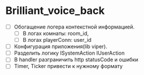 # Brilliant_voice_back
 - [ ] Обогащение логера контекстной информацией.
   - [ ] В логах комнаты: room_id,
   - [ ] В логах playerConn: user_id
 - [ ] Конфигурация приложения(lib viper).
 - [ ] Разделить логику ISystemAction IUserAction
 - [ ] В handler разграничить http statusCode и ошибки
 - [ ] Timer, Ticker привести к нужному формату